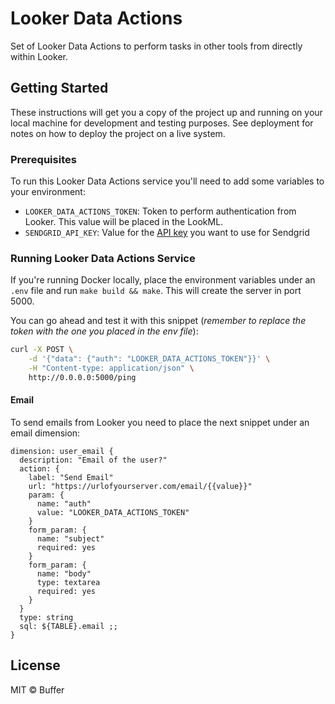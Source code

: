 # Looker Data Actions

Set of Looker Data Actions to perform tasks in other tools from directly within
Looker.

## Getting Started

These instructions will get you a copy of the project up and running on your
local machine for development and testing purposes. See deployment for notes on
how to deploy the project on a live system.

### Prerequisites

To run this Looker Data Actions service you'll need to add some variables to
your environment:

- `LOOKER_DATA_ACTIONS_TOKEN`: Token to perform authentication from Looker.
  This value will be placed in the LookML.
- `SENDGRID_API_KEY`: Value for the [API key](https://app.sendgrid.com/settings/api_keys) you want to use for Sendgrid

### Running Looker Data Actions Service

If you're running Docker locally, place the environment variables under an
`.env` file and run `make build && make`. This will create the server in
port 5000.

You can go ahead and test it with this snippet (_remember to replace the token
with the one you placed in the env file_):

```bash
curl -X POST \
    -d '{"data": {"auth": "LOOKER_DATA_ACTIONS_TOKEN"}}' \
    -H "Content-type: application/json" \
    http://0.0.0.0:5000/ping
```

#### Email

To send emails from Looker you need to place the next snippet under an email
dimension:

```
dimension: user_email {
  description: "Email of the user?"
  action: {
    label: "Send Email"
    url: "https://urlofyourserver.com/email/{{value}}"
    param: {
      name: "auth"
      value: "LOOKER_DATA_ACTIONS_TOKEN"
    }
    form_param: {
      name: "subject"
      required: yes
    }
    form_param: {
      name: "body"
      type: textarea
      required: yes
    }
  }
  type: string
  sql: ${TABLE}.email ;;
}
```

## License

MIT © Buffer
